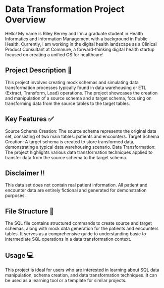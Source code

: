 # Data Transformation Project Overview

Hello! My name is Riley Berrey and I'm a graduate student in Health Informatics and Information Management with a background in Public Health. Currently, I am working in the digital health landscape as a Clinical Product Consultant at Commure, a forward-thinking digital health startup focused on creating a unified OS for healthcare!

## Project Description 📕
This project involves creating mock schemas and simulating data transformation processes typically found in data warehousing or ETL (Extract, Transform, Load) operations. The project showcases the creation and manipulation of a source schema and a target schema, focusing on transforming data from the source tables to the target tables.

## Key Features ✅
Source Schema Creation: The source schema represents the original data set, consisting of two main tables: patients and encounters.
Target Schema Creation: A target schema is created to store transformed data, demonstrating a typical data warehousing scenario.
Data Transformation: The project highlights various data transformation techniques applied to transfer data from the source schema to the target schema.

## Disclaimer ‼️
This data set does not contain real patient information. All patient and encounter data are entirely fictional and generated for demonstration purposes.

## File Structure 📁
The SQL file contains structured commands to create source and target schemas, along with mock data generation for the patients and encounters tables. It serves as a comprehensive guide to understanding basic to intermediate SQL operations in a data transformation context.

## Usage 💻
This project is ideal for users who are interested in learning about SQL data manipulation, schema creation, and data transformation techniques. It can be used as a learning tool or a template for similar projects.
